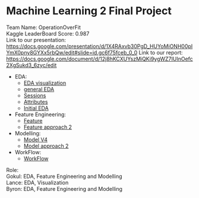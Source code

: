 # Machine Learning 2 Final Project

Team Name: OperationOverFit   
Kaggle LeaderBoard Score: 0.987  
Link to our presentation: https://docs.google.com/presentation/d/1X4RAxvb30PgD_HUYoMiONH00pIYmX0pny8GYXx5rbQw/edit#slide=id.gc6f75fceb_0_0
Link to our report: https://docs.google.com/document/d/12j8hKCXUYszMiQKi9ygWZ7IUInOefc2XgSukd3_6zyc/edit  

* EDA:
	- [EDA visualization](https://github.com/USF-ML2/final-project-operationoverfit/blob/master/EDA/Visualizations.ipynb)
	- [general EDA](https://github.com/USF-ML2/final-project-operationoverfit/blob/master/EDA/EDA.ipynb)
	- [Sessions](https://github.com/USF-ML2/final-project-operationoverfit/blob/master/EDA/Sessions.ipynb)
	- [Attributes](https://github.com/USF-ML2/final-project-operationoverfit/blob/master/data_loading/Atrributes.ipynb)
	- [Initial EDA](https://github.com/USF-ML2/final-project-operationoverfit/blob/master/data_loading/LoadData.ipynb)
* Feature Engineering:
	- [Feature](https://github.com/USF-ML2/final-project-operationoverfit/blob/master/data_loading/Sessions.ipynb)
	- [Feature approach 2](https://github.com/USF-ML2/final-project-operationoverfit/blob/master/byron/WorkFlow.ipynb)
* Modelling:
	- [Model V4](https://github.com/USF-ML2/final-project-operationoverfit/blob/master/models/Modelv4.ipynb)
	- [Model approach 2](https://github.com/USF-ML2/final-project-operationoverfit/blob/master/byron/WorkFlow.ipynb)
* WorkFlow:
	- [WorkFlow](https://github.com/USF-ML2/final-project-operationoverfit/blob/master/byron/WorkFlow2.ipynb)


Role:  
Gokul: EDA, Feature Engineering and Modelling  
Lance: EDA, Visualization  
Byron: EDA, Feature Engineering and Modelling 
